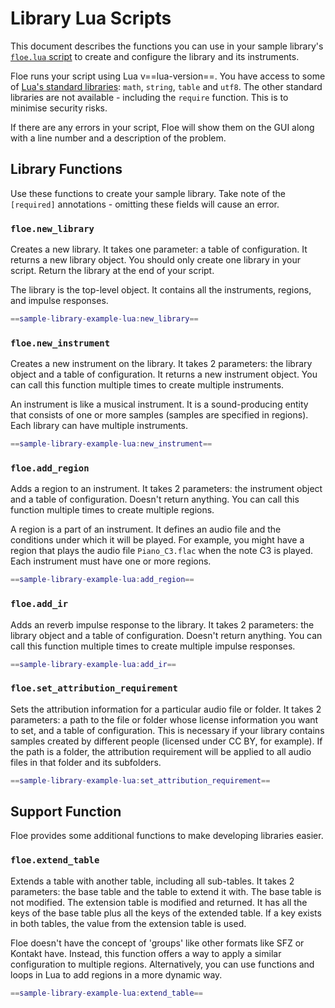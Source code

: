 <!--
SPDX-FileCopyrightText: 2024 Sam Windell
SPDX-License-Identifier: GPL-3.0-or-later
-->

# Library Lua Scripts

This document describes the functions you can use in your sample library's [`floe.lua` script](develop-libraries.md#the-floelua-file) to create and configure the library and its instruments.

Floe runs your script using Lua v==lua-version==. You have access to some of [Lua's standard libraries](https://www.lua.org/manual/5.4/manual.html#6): `math`, `string`, `table` and `utf8`. The other standard libraries are not available - including the `require` function. This is to minimise security risks.

If there are any errors in your script, Floe will show them on the GUI along with a line number and a description of the problem.

## Library Functions
Use these functions to create your sample library. Take note of the `[required]` annotations - omitting these fields will cause an error. 


### `floe.new_library`
Creates a new library. It takes one parameter: a table of configuration. It returns a new library object. You should only create one library in your script. Return the library at the end of your script.

The library is the top-level object. It contains all the instruments, regions, and impulse responses.

```lua
==sample-library-example-lua:new_library==
```


### `floe.new_instrument`
Creates a new instrument on the library. It takes 2 parameters: the library object and a table of configuration. It returns a new instrument object. You can call this function multiple times to create multiple instruments.

An instrument is like a musical instrument. It is a sound-producing entity that consists of one or more samples (samples are specified in regions). Each library can have multiple instruments.

```lua
==sample-library-example-lua:new_instrument==
```



### `floe.add_region`
Adds a region to an instrument. It takes 2 parameters: the instrument object and a table of configuration. Doesn't return anything. You can call this function multiple times to create multiple regions. 

A region is a part of an instrument. It defines an audio file and the conditions under which it will be played. For example, you might have a region that plays the audio file `Piano_C3.flac` when the note C3 is played. Each instrument must have one or more regions.
```lua
==sample-library-example-lua:add_region==
```


### `floe.add_ir`
Adds an reverb impulse response to the library. It takes 2 parameters: the library object and a table of configuration. Doesn't return anything. You can call this function multiple times to create multiple impulse responses. 
```lua
==sample-library-example-lua:add_ir==
```

### `floe.set_attribution_requirement`
Sets the attribution information for a particular audio file or folder. It takes 2 parameters: a path to the file or folder whose license information you want to set, and a table of configuration. This is necessary if your library contains samples created by different people (licensed under CC BY, for example). If the path is a folder, the attribution requirement will be applied to all audio files in that folder and its subfolders.
```lua
==sample-library-example-lua:set_attribution_requirement==
```

## Support Function
Floe provides some additional functions to make developing libraries easier.


### `floe.extend_table`
Extends a table with another table, including all sub-tables. It takes 2 parameters: the base table and the table to extend it with. The base table is not modified. The extension table is modified and returned. It has all the keys of the base table plus all the keys of the extended table. If a key exists in both tables, the value from the extension table is used.

Floe doesn't have the concept of 'groups' like other formats like SFZ or Kontakt have. Instead, this function offers a way to apply a similar configuration to multiple regions. Alternatively, you can use functions and loops in Lua to add regions in a more dynamic way.

```lua
==sample-library-example-lua:extend_table==
```

